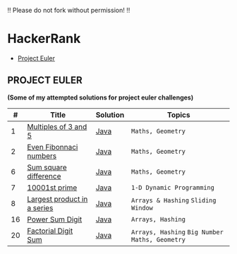 ‼️ Please do not fork without permission! ‼️

# HackerRank
* [Project Euler](#project-euler)
## **PROJECT EULER**
**(Some of my attempted solutions for project euler challenges)**

| **#** | **Title** | **Solution** | **Topics** |
|-------|----------|-----------|----------------|
| 1 | [Multiples of 3 and 5](https://www.hackerrank.com/contests/projecteuler/challenges/euler001/problem?isFullScreen=true) | [Java](/Project%20Euler/ProjectEuler1.java) | `Maths, Geometry` |
| 2 | [Even Fibonnaci numbers](https://www.hackerrank.com/contests/projecteuler/challenges/euler002/problem?isFullScreen=true) | [Java](/Project%20Euler/ProjectEuler2.java) | `Maths, Geometry` |
| 6 | [Sum square difference](https://www.hackerrank.com/contests/projecteuler/challenges/euler006/problem?isFullScreen=true) | [Java](/Project%20Euler/ProjectEuler6.java) | `Maths, Geometry` |
| 7 | [10001st prime](https://www.hackerrank.com/contests/projecteuler/challenges/euler007/problem?isFullScreen=true) | [Java](/Project%20Euler/ProjectEuler7.java) | `1-D Dynamic Programming` |
| 8 | [Largest product in a series](https://www.hackerrank.com/contests/projecteuler/challenges/euler008/problem?isFullScreen=true) | [Java](/Project%20Euler/ProjectEuler8.java) | `Arrays & Hashing` `Sliding Window` |
| 16 | [Power Sum Digit](https://www.hackerrank.com/contests/projecteuler/challenges/euler016/problem?isFullScreen=true) | [Java](/Project%20Euler/ProjectEuler16.java) | `Arrays, Hashing` |
| 20 | [Factorial Digit Sum]() | [Java](/Project%20Euler/ProjectEuler20.java) | `Arrays, Hashing` `Big Number` `Maths, Geometry` |
